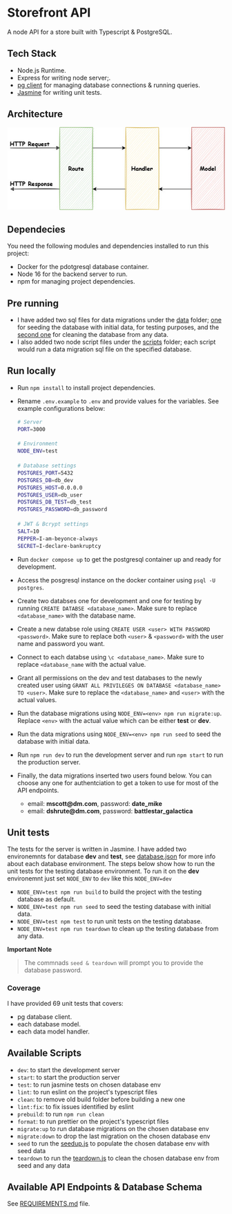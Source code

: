 # Storefront API

A node API for a store built with Typescript & PostgreSQL.

## Tech Stack

- Node.js Runtime.
- Express for writing node server;.
- [pg client](https://node-postgres.com/) for managing database connections & running queries.
- [Jasmine](https://jasmine.github.io/) for writing unit tests.

## Architecture

![Project Architecture](./images/arch.jpg)

## Dependecies

You need the following modules and dependencies installed to run this project:

- Docker for the pdotgresql database container.
- Node 16 for the backend server to run.
- npm for managing project dependencies.

## Pre running

- I have added two sql files for data migrations under the [data](./data/) folder; [one](./data/seedup.sql) for seeding
  the database with initial data, for testing purposes, and the [second one](./data/teardown.sql) for cleaning the
  database from any data.
- I also added two node script files under the [scripts](./scripts/) folder; each script would run a data migration sql
  file on the specified database.

## Run locally

- Run `npm install` to install project dependencies.
- Rename `.env.example` to `.env` and provide values for the variables. See example configurations below:

  ```bash
  # Server
  PORT=3000

  # Environment
  NODE_ENV=test

  # Database settings
  POSTGRES_PORT=5432
  POSTGRES_DB=db_dev
  POSTGRES_HOST=0.0.0.0
  POSTGRES_USER=db_user
  POSTGRES_DB_TEST=db_test
  POSTGRES_PASSWORD=db_password

  # JWT & Bcrypt settings
  SALT=10
  PEPPER=I-am-beyonce-always
  SECRET=I-declare-bankruptcy
  ```

- Run `docker compose up` to get the postgresql container up and ready for development.
- Access the posgresql instance on the docker container using `psql -U postgres`.
- Create two databses one for development and one for testing by running `CREATE DATABSE <database_name>`. Make sure
  to replace `<database_name>` with the database name.
- Create a new databse role using `CREATE USER <user> WITH PASSWORD <password>`. Make sure to replace both `<user>` &
  `<password>` with the user name and password you want.
- Connect to each databse using `\c <database_name>`. Make sure to replace `<database_name` with the actual value.
- Grant all permissions on the dev and test databases to the newly created user using
  `GRANT ALL PRIVILEGES ON DATABASE <database_name> TO <user>`. Make sure to replace the `<database_name>` and `<user>`
  with the actual values.
- Run the database migrations using `NODE_ENV=<env> npm run migrate:up`. Replace `<env>` with the actual value which
  can be either **test** or **dev**.
- Run the data migrations using `NODE_ENV=<env> npm run seed` to seed the database with initial data.
- Run `npm run dev` to run the development server and run `npm start` to run the production server.
- Finally, the data migrations inserted two users found below. You can choose any one for authentciation to get a token
  to use for most of the API endpoints.
  - email: __mscott@dm.com__, password: **date_mike**
  - email: __dshrute@dm.com__, password: **battlestar_galactica**

## Unit tests

The tests for the server is written in Jasmine. I have added two environemnts for database **dev** and **test**, see
[database.json](./database.json) for more info about each database environment. The steps below show how to run the unit
tests for the testing database environment. To run it on the **dev** environemnt just set `NODE_ENV` to `dev` like
this `NODE_ENV=dev`

- `NODE_ENV=test npm run build` to build the project with the testing database as default.
- `NODE_ENV=test npm run seed` to seed the testing database with initial data.
- `NODE_ENV=test npm test` to run unit tests on the testing database.
- `NODE_ENV=test npm run teardown` to clean up the testing database from any data.

**Important Note**

> The commnads `seed & teardown` will prompt you to provide the database password.

### Coverage

I have provided 69 unit tests that covers:

- pg database client.
- each database model.
- each data model handler.

## Available Scripts

- `dev`: to start the development server
- `start`: to start the production server
- `test`: to run jasmine tests on chosen database env
- `lint`: to run eslint on the project's typescript files
- `clean`: to remove old build folder before building a new one
- `lint:fix`: to fix issues identified by eslint
- `prebuild`: to run `npm run clean`
- `format`: to run prettier on the project's typescript files
- `migrate:up` to run database migrations on the chosen database env
- `migrate:down` to drop the last migration on the chosen database env
- `seed` to run the [seedup.js](./scripts/seedup.js) to populate the chosen database env with seed data
- `teardown` to run the [teardown.js](./scripts/teardown.js) to clean the chosen database env from seed and any data

## Available API Endpoints & Database Schema

See [REQUIREMENTS.md](./REQUIREMENTS.md) file.
